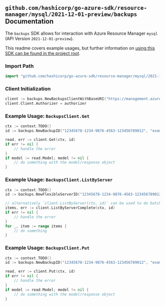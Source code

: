 
## `github.com/hashicorp/go-azure-sdk/resource-manager/mysql/2021-12-01-preview/backups` Documentation

The `backups` SDK allows for interaction with Azure Resource Manager `mysql` (API Version `2021-12-01-preview`).

This readme covers example usages, but further information on [using this SDK can be found in the project root](https://github.com/hashicorp/go-azure-sdk/tree/main/docs).

### Import Path

```go
import "github.com/hashicorp/go-azure-sdk/resource-manager/mysql/2021-12-01-preview/backups"
```


### Client Initialization

```go
client := backups.NewBackupsClientWithBaseURI("https://management.azure.com")
client.Client.Authorizer = authorizer
```


### Example Usage: `BackupsClient.Get`

```go
ctx := context.TODO()
id := backups.NewBackupID("12345678-1234-9876-4563-123456789012", "example-resource-group", "flexibleServerValue", "backupValue")

read, err := client.Get(ctx, id)
if err != nil {
	// handle the error
}
if model := read.Model; model != nil {
	// do something with the model/response object
}
```


### Example Usage: `BackupsClient.ListByServer`

```go
ctx := context.TODO()
id := backups.NewFlexibleServerID("12345678-1234-9876-4563-123456789012", "example-resource-group", "flexibleServerValue")

// alternatively `client.ListByServer(ctx, id)` can be used to do batched pagination
items, err := client.ListByServerComplete(ctx, id)
if err != nil {
	// handle the error
}
for _, item := range items {
	// do something
}
```


### Example Usage: `BackupsClient.Put`

```go
ctx := context.TODO()
id := backups.NewBackupID("12345678-1234-9876-4563-123456789012", "example-resource-group", "flexibleServerValue", "backupValue")

read, err := client.Put(ctx, id)
if err != nil {
	// handle the error
}
if model := read.Model; model != nil {
	// do something with the model/response object
}
```
